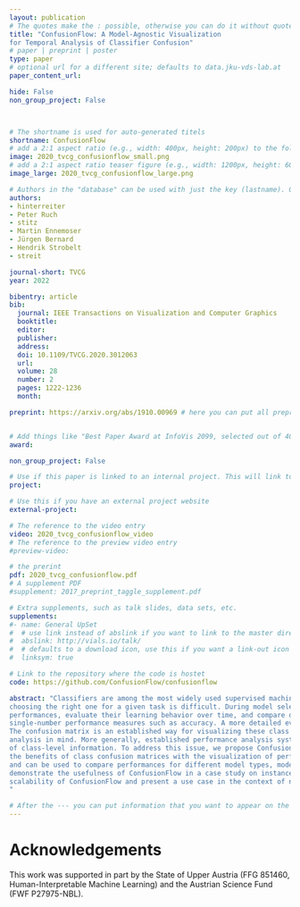 ```yaml
---
layout: publication
# The quotes make the : possible, otherwise you can do it without quotes
title: "ConfusionFlow: A Model-Agnostic Visualization
for Temporal Analysis of Classifier Confusion"
# paper | preprint | poster
type: paper
# optional url for a different site; defaults to data.jku-vds-lab.at
paper_content_url: 

hide: False
non_group_project: False



# The shortname is used for auto-generated titels
shortname: ConfusionFlow
# add a 2:1 aspect ratio (e.g., width: 400px, height: 200px) to the folder /assets/images/papers/
image: 2020_tvcg_confusionflow_small.png
# add a 2:1 aspect ratio teaser figure (e.g., width: 1200px, height: 600px) to the folder /assets/images/papers/
image_large: 2020_tvcg_confusionflow_large.png

# Authors in the "database" can be used with just the key (lastname). Others can be written properly.
authors:
- hinterreiter
- Peter Ruch
- stitz
- Martin Ennemoser
- Jürgen Bernard
- Hendrik Strobelt
- streit

journal-short: TVCG
year: 2022

bibentry: article
bib:
  journal: IEEE Transactions on Visualization and Computer Graphics
  booktitle: 
  editor: 
  publisher: 
  address: 
  doi: 10.1109/TVCG.2020.3012063
  url: 
  volume: 28
  number: 2
  pages: 1222-1236
  month:

preprint: https://arxiv.org/abs/1910.00969 # here you can put all preprint links (arxiv.org, osf.io,...)


# Add things like "Best Paper Award at InfoVis 2099, selected out of 4000 submissions"
award:

non_group_project: False

# Use if this paper is linked to an internal project. This will link to the project site
project: 

# Use this if you have an external project website
external-project: 

# The reference to the video entry
video: 2020_tvcg_confusionflow_video
# The reference to the preview video entry
#preview-video:

# the prerint
pdf: 2020_tvcg_confusionflow.pdf
# A supplement PDF
#supplement: 2017_preprint_taggle_supplement.pdf

# Extra supplements, such as talk slides, data sets, etc.
supplements:
#- name: General UpSet
#  # use link instead of abslink if you want to link to the master directory
#  abslink: http://vials.io/talk/
#  # defaults to a download icon, use this if you want a link-out icon
#  linksym: true

# Link to the repository where the code is hostet
code: https://github.com/ConfusionFlow/confusionflow

abstract: "Classifiers are among the most widely used supervised machine learning algorithms. Many classification models exist, and
choosing the right one for a given task is difficult. During model selection and debugging, data scientists need to assess classifiers’
performances, evaluate their learning behavior over time, and compare different models. Typically, this analysis is based on
single-number performance measures such as accuracy. A more detailed evaluation of classifiers is possible by inspecting class errors.
The confusion matrix is an established way for visualizing these class errors, but it was not designed with temporal or comparative
analysis in mind. More generally, established performance analysis systems do not allow a combined temporal and comparative analysis
of class-level information. To address this issue, we propose ConfusionFlow, an interactive, comparative visualization tool that combines
the benefits of class confusion matrices with the visualization of performance characteristics over time. ConfusionFlow is model-agnostic
and can be used to compare performances for different model types, model architectures, and/or training and test datasets. We
demonstrate the usefulness of ConfusionFlow in a case study on instance selection strategies in active learning. We further assess the
scalability of ConfusionFlow and present a use case in the context of neural network pruning.
"

# After the --- you can put information that you want to appear on the website using markdown formatting or HTML. A good example are acknowledgements, extra references, an erratum, etc.
---
```



# Acknowledgements

This work was supported in part by the State of Upper Austria (FFG 851460, Human-Interpretable Machine Learning)
and the Austrian Science Fund (FWF P27975-NBL).

